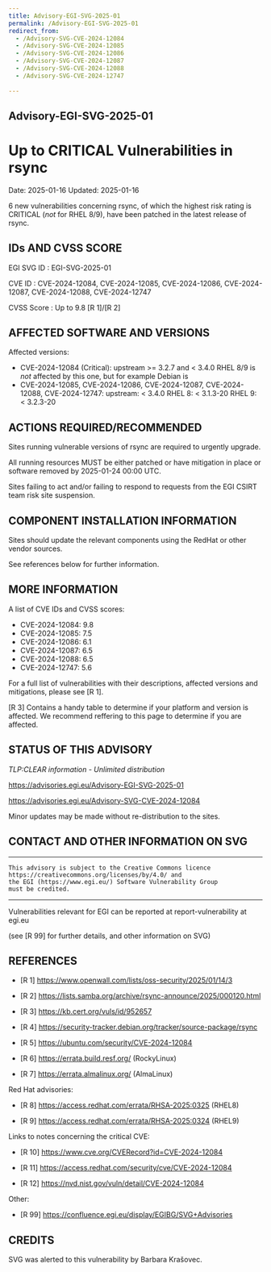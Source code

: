 ```yaml
---
title: Advisory-EGI-SVG-2025-01
permalink: /Advisory-EGI-SVG-2025-01
redirect_from:
  - /Advisory-SVG-CVE-2024-12084
  - /Advisory-SVG-CVE-2024-12085
  - /Advisory-SVG-CVE-2024-12086
  - /Advisory-SVG-CVE-2024-12087
  - /Advisory-SVG-CVE-2024-12088
  - /Advisory-SVG-CVE-2024-12747
  
---
```


## Advisory-EGI-SVG-2025-01

# Up to CRITICAL Vulnerabilities in rsync
Date: 2025-01-16
Updated: 2025-01-16

<include title without id in the body of txt of e-mail>

6 new vulnerabilities concerning rsync, of which the highest risk rating
is CRITICAL (*not* for RHEL 8/9), have been patched in the latest
release of rsync.


## IDs AND CVSS SCORE      

EGI SVG ID : EGI-SVG-2025-01
    
CVE ID     : CVE-2024-12084, CVE-2024-12085, CVE-2024-12086, CVE-2024-12087, CVE-2024-12088, CVE-2024-12747

CVSS Score : Up to 9.8 [R 1]/[R 2]
    
## AFFECTED SOFTWARE AND VERSIONS

Affected versions:
   - CVE-2024-12084 (Critical):
	 upstream >= 3.2.7 and < 3.4.0
	 RHEL 8/9 is *not* affected by this one, but for example Debian is
   - CVE-2024-12085, CVE-2024-12086, CVE-2024-12087, CVE-2024-12088, CVE-2024-12747:
	 upstream: < 3.4.0
	 RHEL 8: < 3.1.3-20
	 RHEL 9: < 3.2.3-20
    
## ACTIONS REQUIRED/RECOMMENDED
 
Sites running vulnerable versions of rsync are required to urgently upgrade.

All running resources MUST be either patched or have mitigation
in place or software removed by 2025-01-24  00:00 UTC.

Sites failing to act and/or failing to respond to requests from the EGI CSIRT team risk site suspension. 

## COMPONENT INSTALLATION INFORMATION

Sites should update the relevant components using the RedHat or other vendor sources.

See references below for further information.


## MORE INFORMATION

A list of CVE IDs and CVSS scores:
 - CVE-2024-12084: 9.8
 - CVE-2024-12085: 7.5
 - CVE-2024-12086: 6.1
 - CVE-2024-12087: 6.5
 - CVE-2024-12088: 6.5
 - CVE-2024-12747: 5.6

For a full list of vulnerabilities with their descriptions, affected versions and mitigations, please see [R 1].
    
[R 3] Contains a handy table to determine if your platform and version is affected. We recommend reffering to this page to determine if you are affected.

## STATUS OF THIS ADVISORY

_TLP:CLEAR information - Unlimited distribution_

https://advisories.egi.eu/Advisory-EGI-SVG-2025-01
    
https://advisories.egi.eu/Advisory-SVG-CVE-2024-12084
  
Minor updates may be made without re-distribution to the sites.


## CONTACT AND OTHER INFORMATION ON SVG

-----------------------------
    This advisory is subject to the Creative Commons licence 
    https://creativecommons.org/licenses/by/4.0/ and
    the EGI (https://www.egi.eu/) Software Vulnerability Group 
    must be credited.
-----------------------------

Vulnerabilities relevant for EGI can be reported at
	report-vulnerability at egi.eu
    
(see [R 99] for further details, and other information on SVG)
    
    
## REFERENCES

- [R 1] <https://www.openwall.com/lists/oss-security/2025/01/14/3>

- [R 2] <https://lists.samba.org/archive/rsync-announce/2025/000120.html>

- [R 3] <https://kb.cert.org/vuls/id/952657>

- [R 4] <https://security-tracker.debian.org/tracker/source-package/rsync>
    
- [R 5] <https://ubuntu.com/security/CVE-2024-12084>

- [R 6] <https://errata.build.resf.org/>   (RockyLinux)

- [R 7] <https://errata.almalinux.org/>  (AlmaLinux)
    
       
Red Hat advisories: 
    
- [R 8] <https://access.redhat.com/errata/RHSA-2025:0325> (RHEL8)
    
- [R 9] <https://access.redhat.com/errata/RHSA-2025:0324> (RHEL9)

  
Links to notes concerning the critical CVE:
    
- [R 10] <https://www.cve.org/CVERecord?id=CVE-2024-12084>
    
- [R 11] <https://access.redhat.com/security/cve/CVE-2024-12084>
    
- [R 12] <https://nvd.nist.gov/vuln/detail/CVE-2024-12084>
    
Other:

- [R 99] <https://confluence.egi.eu/display/EGIBG/SVG+Advisories>

## CREDITS

SVG was alerted to this vulnerability by Barbara Krašovec.
